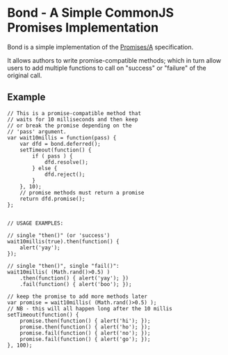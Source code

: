 Bond - A Simple CommonJS Promises Implementation
================================================

Bond is a simple implementation of the [Promises/A](http://wiki.commonjs.org/wiki/Promises/A "CommonJS Promises/A Proposal") specification.

It allows authors to write promise-compatible methods; which in turn allow users to add multiple functions to call on "success" or "failure" of the original call.

Example
-------
    
    
    // This is a promise-compatible method that
    // waits for 10 milliseconds and then keep
    // or break the promise depending on the
    // 'pass' argument.
    var wait10millis = function(pass) {
        var dfd = bond.deferred();
        setTimeout(function() {
            if ( pass ) {
                dfd.resolve();
            } else {
                dfd.reject();
            }
        }, 10);
        // promise methods must return a promise
        return dfd.promise();
    };
    
    
    // USAGE EXAMPLES:
    
    // single "then()" (or 'success')
    wait10millis(true).then(function() {
        alert('yay');
    });
    
    // single "then()", single "fail()":
    wait10millis( (Math.rand()>0.5) )
        .then(function() { alert('yay'); })
        .fail(function() { alert('boo'); });
    
    // keep the promise to add more methods later
    var promise = wait10millis( (Math.rand()>0.5) );
    // NB - this will all happen long after the 10 millis
    setTimeout(function() {
        promise.then(function() { alert('hi'); });
        promise.then(function() { alert('ho'); });
        promise.fail(function() { alert('no'); });
        promise.fail(function() { alert('go'); });
    }, 100);